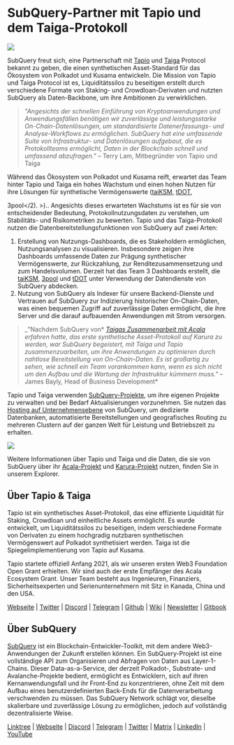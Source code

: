 # SubQuery-Partner mit Tapio und dem Taiga-Protokoll

![](https://miro.medium.com/max/1400/0*Gll90VO7CJRbU-N1)

SubQuery freut sich, eine Partnerschaft mit [Tapio](https://tapioprotocol.io/) und [Taiga](https://taigaprotocol.io/) Protocol bekannt zu geben, die einen synthetischen Asset-Standard für das Ökosystem von Polkadot und Kusama entwickeln. Die Mission von Tapio und Taiga Protocol ist es, Liquiditätssilos zu beseitigen erstellt durch verschiedene Formate von Staking- und Crowdloan-Derivaten und nutzten SubQuery als Daten-Backbone, um ihre Ambitionen zu verwirklichen.

> _"Angesichts der schnellen Einführung von Kryptoanwendungen und Anwendungsfällen benötigen wir zuverlässige und leistungsstarke On-Chain-Datenlösungen, um standardisierte Datenerfassungs- und Analyse-Workflows zu ermöglichen. SubQuery hat eine umfassende Suite von Infrastruktur- und Datenlösungen aufgebaut, die es Protokollteams ermöglicht, Daten in der Blockchain schnell und umfassend abzufragen."_ – Terry Lam, Mitbegründer von Tapio und Taiga

Während das Ökosystem von Polkadot und Kusama reift, erwartet das Team hinter Tapio und Taiga ein hohes Wachstum und einen hohen Nutzen für ihre Lösungen für synthetische Vermögenswerte ([taiKSM](https://medium.com/taiga-protocol/taiksm-triple-threat-c4ca0827f66d), [tDOT](https://twitter.com/TapioProtocol/status/1526569317625921536),

3pool</2). >).. Angesichts dieses erwarteten Wachstums ist es für sie von entscheidender Bedeutung, Protokollnutzungsdaten zu verstehen, um Stabilitäts- und Risikometriken zu bewerten. Tapio und das Taiga-Protokoll nutzen die Datenbereitstellungsfunktionen von SubQuery auf zwei Arten:</p> 

1.  Erstellung von Nutzungs-Dashboards, die es Stakeholdern ermöglichen, Nutzungsanalysen zu visualisieren. Insbesondere zeigen ihre Dashboards umfassende Daten zur Prägung synthetischer Vermögenswerte, zur Rückzahlung, zur Renditezusammensetzung und zum Handelsvolumen. Derzeit hat das Team 3 Dashboards erstellt, die [taiKSM](https://grafana.acbtc.fi/d/y6TwA2U7k/taiga-dashboard?orgId=1), [3pool](https://grafana.acbtc.fi/d/y6TwA2U7k/taiga-dashboard?orgId=1) und [tDOT](https://grafana.acbtc.fi/d/4dk8Geunk/tapio-dashboard?orgId=1) unter Verwendung der Datendienste von SubQuery abdecken.
2.  Nutzung von SubQuery als Indexer für unsere Backend-Dienste und Vertrauen auf SubQuery zur Indizierung historischer On-Chain-Daten, was einen bequemen Zugriff auf zuverlässige Daten ermöglicht, die ihre Server und die darauf aufbauenden Anwendungen mit Strom versorgen.



> _"Nachdem SubQuery von* [*Taigas Zusammenarbeit mit Acala*](https://medium.com/taiga-protocol/introducing-taiga-bringing-efficient-liquidity-for-uniform-assets-on-kusama-d6825ad74b8) *erfahren hatte, das erste synthetische Asset-Protokoll auf Karura zu werden, war SubQuery begeistert, mit Taiga und Tapio zusammenzuarbeiten, um ihre Anwendungen zu optimieren durch nahtlose Bereitstellung von On-Chain-Daten. Es ist großartig zu sehen, wie schnell ein Team vorankommen kann, wenn es sich nicht um den Aufbau und die Wartung der Infrastruktur kümmern muss."* – James Bayly, Head of Business Development\*

Tapio und Taiga verwenden [SubQuery-Projekte](https://project.subquery.network/), um ihre eigenen Projekte zu verwalten und bei Bedarf Aktualisierungen vorzunehmen. Sie nutzen das [Hosting auf Unternehmensebene](https://blog.subquery.network/blogs/20211228-enterprise-hosted.html) von SubQuery, um dedizierte Datenbanken, automatisierte Bereitstellungen und geografisches Routing zu mehreren Clustern auf der ganzen Welt für Leistung und Betriebszeit zu erhalten.

![](https://miro.medium.com/max/1248/0*9h4mnGXGPwUITWpz)

Weitere Informationen über Tapio und Taiga und die Daten, die sie von SubQuery über ihr [Acala-Projekt](https://explorer.subquery.network/subquery/nutsfinance/stable-asset-acala) und [Karura-Projekt](https://explorer.subquery.network/subquery/nutsfinance/stable-asset-karura) nutzen, finden Sie in unserem Explorer.



## Über Tapio & Taiga

Tapio ist ein synthetisches Asset-Protokoll, das eine effiziente Liquidität für Staking, Crowdloan und einheitliche Assets ermöglicht. Es wurde entwickelt, um Liquiditätssilos zu beseitigen, indem verschiedene Formate von Derivaten zu einem hochgradig nutzbaren synthetischen Vermögenswert auf Polkadot synthetisiert werden. Taiga ist die Spiegelimplementierung von Tapio auf Kusama.

Tapio startete offiziell Anfang 2021, als wir unseren ersten Web3 Foundation Open Grant erhielten. Wir sind auch der erste Empfänger des Acala Ecosystem Grant. Unser Team besteht aus Ingenieuren, Finanziers, Sicherheitsexperten und Serienunternehmern mit Sitz in Kanada, China und den USA.

[Webseite](https://taigaprotocol.io/) | [Twitter](https://twitter.com/TaigaProtocol) | [Discord](https://discord.gg/XRxWsbUeN2) | [Telegram](https://t.me/TaigaAnnouncements) | [Github](https://github.com/nutsfinance/stable-asset) | [Wiki](https://www.notion.so/Tapio-Taiga-Protocol-Content-Centre-7bae2597e64247cc981a5ed392c78585) | [Newsletter](https://taigaprotocol.substack.com/) | [Gitbook](https://nutsfinance.gitbook.io/tapio/)



## Über SubQuery

[SubQuery](https://subquery.network) ist ein Blockchain-Entwickler-Toolkit, mit dem andere Web3-Anwendungen der Zukunft erstellen können. Ein SubQuery-Projekt ist eine vollständige API zum Organisieren und Abfragen von Daten aus Layer-1-Chains. Dieser Data-as-a-Service, der derzeit Polkadot-, Substrate- und Avalanche-Projekte bedient, ermöglicht es Entwicklern, sich auf ihren Kernanwendungsfall und ihr Front-End zu konzentrieren, ohne Zeit mit dem Aufbau eines benutzerdefinierten Back-Ends für die Datenverarbeitung verschwenden zu müssen. Das SubQuery Network schlägt vor, dieselbe skalierbare und zuverlässige Lösung zu ermöglichen, jedoch auf vollständig dezentralisierte Weise.

​​[Linktree](https://linktr.ee/subquerynetwork) | [Webseite](https://subquery.network/) | [Discord](https://discord.com/invite/78zg8aBSMG) | [Telegram](https://t.me/subquerynetwork) | [Twitter](https://twitter.com/subquerynetwork) | [Matrix](https://matrix.to/#/#subquery:matrix.org) | [LinkedIn](https://www.linkedin.com/company/subquery) | [YouTube](https://www.youtube.com/channel/UCi1a6NUUjegcLHDFLr7CqLw)
